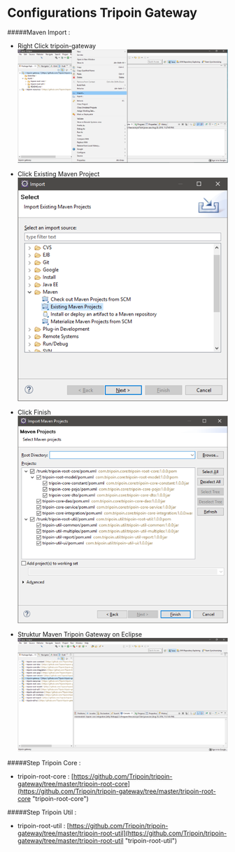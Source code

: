 # Configurations Tripoin Gateway

#####Maven Import :

* Right Click tripoin-gateway
![alt tag](https://raw.githubusercontent.com/Tripoin/tripoin-resources/master/tripoin-image/Setting%20Environment%201.png)

* Click Existing Maven Project
![alt tag](https://raw.githubusercontent.com/Tripoin/tripoin-resources/master/tripoin-image/Setting%20Environment%202.png)

* Click Finish
![alt tag](https://raw.githubusercontent.com/Tripoin/tripoin-resources/master/tripoin-image/Setting%20Environment%203.png)

* Struktur Maven Tripoin Gateway on Eclipse
![alt tag](https://raw.githubusercontent.com/Tripoin/tripoin-resources/master/tripoin-image/Setting%20Environment%204.png)

#####Step Tripoin Core :

+ tripoin-root-core : [https://github.com/Tripoin/tripoin-gateway/tree/master/tripoin-root-core](https://github.com/Tripoin/tripoin-gateway/tree/master/tripoin-root-core "tripoin-root-core")


#####Step Tripoin Util :

+ tripoin-root-util : [https://github.com/Tripoin/tripoin-gateway/tree/master/tripoin-root-util](https://github.com/Tripoin/tripoin-gateway/tree/master/tripoin-root-util "tripoin-root-util")
